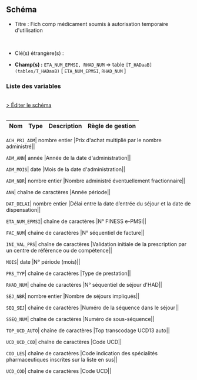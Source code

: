 ## Schéma


- Titre : Fich comp médicament soumis à autorisation temporaire d'utilisation
<br />



- Clé(s) étrangère(s) : <br />

- **Champ(s) :** `ETA_NUM_EPMSI, RHAD_NUM`
  => table `[T_HADaaB](tables/T_HADaaB)` [ `ETA_NUM_EPMSI`, `RHAD_NUM` ]<br />

 
### Liste des variables
<br />
<div>
    <a href="https://gitlab.com/healthdatahub/applications-du-hdh/schema-snds/-/tree/master/schemas/PMSI HAD/T_HADaaMEDATU.json"
       target="_blank" rel="noopener noreferrer">> Éditer le schéma</a>
</div>
<br />

Nom | Type | Description | Règle de gestion
-|-|-|-



`ACH_PRI_ADM`| nombre entier |Prix d'achat multiplié par le nombre administré||

`ADM_ANN`| année |Année de la date d'administration||

`ADM_MOIS`| date |Mois de la date d'administration||

`ADM_NBR`| nombre entier |Nombre administré éventuellement fractionnaire||

`ANN`| chaîne de caractères |Année période||

`DAT_DELAI`| nombre entier |Délai entre la date d’entrée du séjour et la date de dispensation||

`ETA_NUM_EPMSI`| chaîne de caractères |N° FINESS e-PMSI||

`FAC_NUM`| chaîne de caractères |N° séquentiel de facture||

`INI_VAL_PRS`| chaîne de caractères |Validation initiale de la prescription par un centre de référence ou de compétence||

`MOIS`| date |N° période (mois)||

`PRS_TYP`| chaîne de caractères |Type de prestation||

`RHAD_NUM`| chaîne de caractères |N° séquentiel de séjour d'HAD||

`SEJ_NBR`| nombre entier |Nombre de séjours impliqués||

`SEQ_SEJ`| chaîne de caractères |Numéro de la séquence dans le séjour||

`SSEQ_NUM`| chaîne de caractères |Numéro de sous-séquence||

`TOP_UCD_AUTO`| chaîne de caractères |Top transcodage UCD13 auto||

`UCD_UCD_COD`| chaîne de caractères |Code UCD||

`COD_LES`| chaîne de caractères |Code indication des spécialités pharmaceutiques inscrites sur la liste en sus||

`UCD_COD`| chaîne de caractères |Code UCD||
